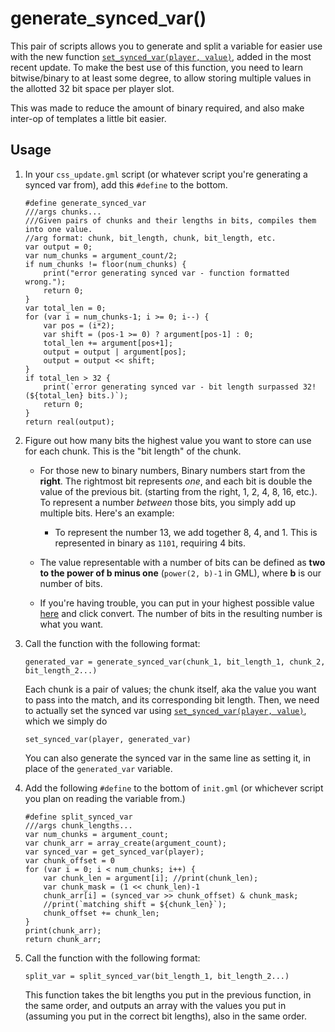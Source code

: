 # generate_synced_var()

This pair of scripts allows you to generate and split a variable for easier use with the new function [`set_synced_var(player, value)`][set], added in the most recent update. To make the best use of this function, you need to learn bitwise/binary to at least some degree, to allow storing multiple values in the allotted 32 bit space per player slot.

This was made to reduce the amount of binary required, and also make inter-op of templates a little bit easier.

## Usage

1. In your `css_update.gml` script (or whatever script you're generating a synced var from), add this `#define` to the bottom.

    ```gml
    #define generate_synced_var
    ///args chunks...
    ///Given pairs of chunks and their lengths in bits, compiles them into one value.
    //arg format: chunk, bit_length, chunk, bit_length, etc.
    var output = 0;
    var num_chunks = argument_count/2;
    if num_chunks != floor(num_chunks) {
        print("error generating synced var - function formatted wrong.");
        return 0;
    }
    var total_len = 0;
    for (var i = num_chunks-1; i >= 0; i--) {
        var pos = (i*2);
        var shift = (pos-1 >= 0) ? argument[pos-1] : 0;
        total_len += argument[pos+1];
        output = output | argument[pos];
        output = output << shift;
    }
    if total_len > 32 {
        print(`error generating synced var - bit length surpassed 32! (${total_len} bits.)`);
        return 0;
    }
    return real(output);
    ```

2. Figure out how many bits the highest value you want to store can use for each chunk. This is the "bit length" of the chunk.

    - For those new to binary numbers, Binary numbers start from the **right**. The rightmost bit represents *one*, and each bit is double the value of the previous bit. (starting from the right, 1, 2, 4, 8, 16, etc.). To represent a number *between* those bits, you simply add up multiple bits. Here's an example:
        - To represent the number 13, we add together 8, 4, and 1. This is represented in binary as `1101`, requiring 4 bits.
    - The value representable with a number of bits can be defined as **two to the power of b minus one** (`power(2, b)-1` in GML), where **b** is our number of bits.

    - If you're having trouble, you can put in your highest possible value [here][dec2bin] and click convert. The number of bits in the resulting number is what you want.

3. Call the function with the following format:

    `generated_var = generate_synced_var(chunk_1, bit_length_1, chunk_2, bit_length_2...)`

    Each chunk is a pair of values; the chunk itself, aka the value you want to pass into the match, and its corresponding bit length. Then, we need to actually set the synced var using [`set_synced_var(player, value)`][set], which we simply do

    `set_synced_var(player, generated_var)`

    You can also generate the synced var in the same line as setting it, in place of the `generated_var` variable.

4. Add the following `#define` to the bottom of `init.gml` (or whichever script you plan on reading the variable from.)

    ```gml
    #define split_synced_var
    ///args chunk_lengths...
    var num_chunks = argument_count;
    var chunk_arr = array_create(argument_count);
    var synced_var = get_synced_var(player);
    var chunk_offset = 0
    for (var i = 0; i < num_chunks; i++) {
        var chunk_len = argument[i]; //print(chunk_len);
        var chunk_mask = (1 << chunk_len)-1
        chunk_arr[i] = (synced_var >> chunk_offset) & chunk_mask;
        //print(`matching shift = ${chunk_len}`);
        chunk_offset += chunk_len;
    }
    print(chunk_arr);
    return chunk_arr;
    ```

5. Call the function with the following format:

    `split_var = split_synced_var(bit_length_1, bit_length_2...)`

    This function takes the bit lengths you put in the previous function, in the same order, and outputs an array with the values you put in (assuming you put in the correct bit lengths), also in the same order.

[set]: https://rivalsofaether.com/set_synced_var/
[dec2bin]: https://www.rapidtables.com/convert/number/decimal-to-binary.html
